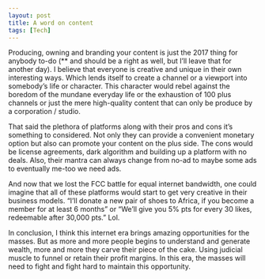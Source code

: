 ```yaml
---
layout: post
title: A word on content
tags: [Tech]
---
```

Producing, owning and branding your content is just the 2017 thing for anybody to-do (** and should be a right as well, but I’ll leave that for another day).   I believe that everyone is creative and unique in their own interesting ways.  Which lends itself to create a channel or a viewport into somebody’s life or character.  This character would rebel against the boredom of the mundane everyday life or the exhaustion of 100 plus channels or just the mere high-quality content that can only be produce by a corporation / studio.  

That said the plethora of platforms along with their pros and cons it’s something to considered.  Not only they can provide a convenient monetary option but also can promote your content on the plus side.  The cons would be license agreements, dark algorithm and building up a platform with no deals.  Also, their mantra can always change from no-ad to maybe some ads to eventually me-too we need ads.   

And now that we lost the FCC battle for equal internet bandwidth, one could imagine that all of these platforms would start to get very creative in their business models.  “I’ll donate a new pair of shoes to Africa, if you become a member for at least 6 months” or “We’ll give you 5% pts for every 30 likes, redeemable after 30,000 pts.”  Lol. 

In conclusion, I think this internet era brings amazing opportunities for the masses.  But as more and more people begins to understand and generate wealth, more and more they carve their piece of the cake.  Using judicial muscle to funnel or retain their profit margins.  In this era, the masses will need to fight and fight hard to maintain this opportunity.  




